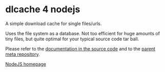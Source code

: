 # dlcache 4 nodejs

A simple download cache for single files/urls.

Uses the file system as a database. Not too efficient for huge amounts of tiny files, but quite optimal for your typical source code tar ball.

Please refer to the [documentation in the source code](index.js#L53) and to the [parent meta repository](https://github.com/jjYBdx4IL/dlcache).

[NodeJS homepage](https://www.npmjs.com/package/dlcache)
